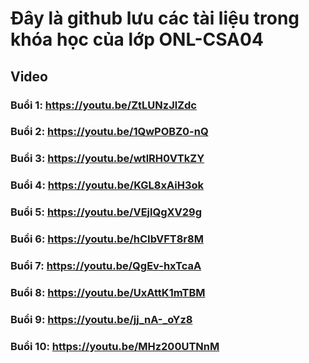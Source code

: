 # Đây là github lưu các tài liệu trong khóa học của lớp ONL-CSA04

## Video
### Buổi 1: https://youtu.be/ZtLUNzJlZdc
### Buổi 2: https://youtu.be/1QwPOBZ0-nQ
### Buổi 3: https://youtu.be/wtlRH0VTkZY
### Buổi 4: https://youtu.be/KGL8xAiH3ok
### Buổi 5: https://youtu.be/VEjlQgXV29g
### Buổi 6: https://youtu.be/hCIbVFT8r8M
### Buổi 7: https://youtu.be/QgEv-hxTcaA
### Buổi 8: https://youtu.be/UxAttK1mTBM
### Buổi 9: https://youtu.be/jj_nA-_oYz8
### Buổi 10: https://youtu.be/MHz200UTNnM